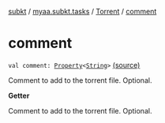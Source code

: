 [subkt](../../index.md) / [myaa.subkt.tasks](../index.md) / [Torrent](index.md) / [comment](./comment.md)

# comment

`val comment: `[`Property`](https://docs.gradle.org/current/javadoc/org/gradle/api/provider/Property.html)`<`[`String`](https://kotlinlang.org/api/latest/jvm/stdlib/kotlin/-string/index.html)`>` [(source)](https://github.com/Myaamori/SubKt/blob/0.1.4/src/main/kotlin/myaa/subkt/tasks/tasks.kt#L661)

Comment to add to the torrent file. Optional.

**Getter**

Comment to add to the torrent file. Optional.

